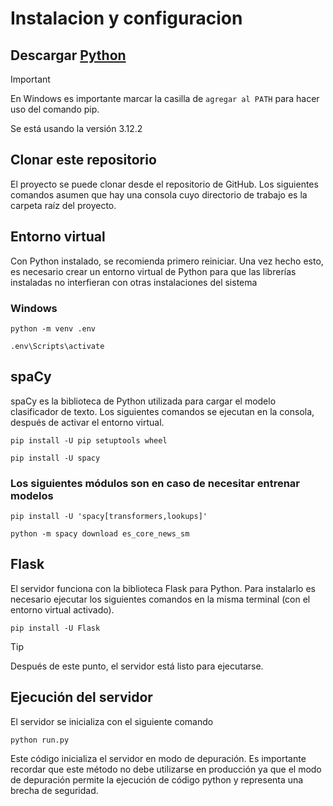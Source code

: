 # Instalacion y configuracion

## Descargar [Python](https://www.python.org/downloads/)
> [!IMPORTANT]
> En Windows es importante marcar la casilla de `agregar al PATH` para hacer uso del comando pip.
> 
> Se está usando la versión 3.12.2

## Clonar este repositorio 
El proyecto se puede clonar desde el repositorio de GitHub. Los siguientes comandos
asumen que hay una consola cuyo directorio de trabajo es la carpeta raíz del proyecto.

## Entorno virtual
Con Python instalado, se recomienda primero reiniciar. Una vez hecho esto, es necesario crear un entorno virtual de Python para que las librerías instaladas no
interfieran con otras instalaciones del sistema

### Windows
`python -m venv .env`

`.env\Scripts\activate`

## spaCy
spaCy es la biblioteca de Python utilizada para cargar el modelo clasificador de texto. Los
siguientes comandos se ejecutan en la consola, después de activar el entorno virtual.

`pip install -U pip setuptools wheel`

`pip install -U spacy`

### Los siguientes módulos son en caso de necesitar entrenar modelos

`pip install -U 'spacy[transformers,lookups]'`

`python -m spacy download es_core_news_sm`

## Flask
El servidor funciona con la biblioteca Flask para Python. Para instalarlo es necesario
ejecutar los siguientes comandos en la misma terminal (con el entorno virtual activado).

`pip install -U Flask`

> [!TIP]
> Después de este punto, el servidor está listo para ejecutarse.

## Ejecución del servidor
El servidor se inicializa con el siguiente comando

`python run.py`

Este código inicializa el servidor en modo de depuración. Es importante recordar que este
método no debe utilizarse en producción ya que el modo de depuración permite la
ejecución de código python y representa una brecha de seguridad.

